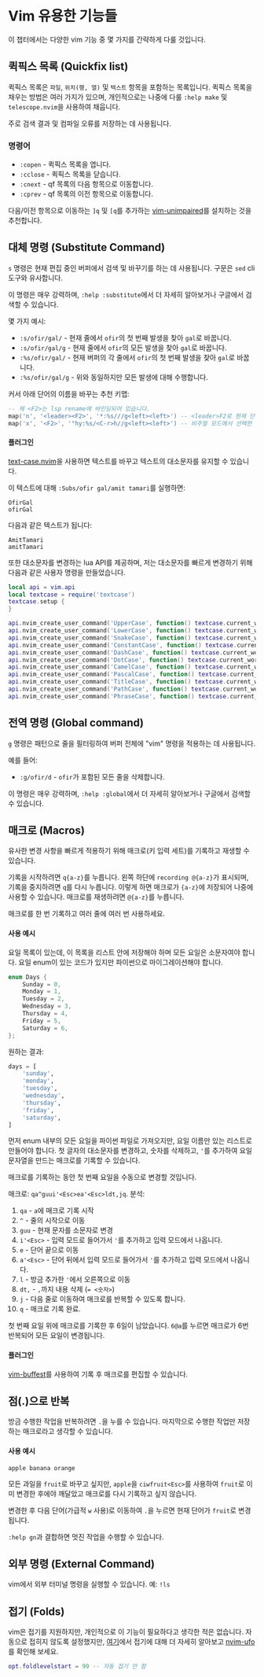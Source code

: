 # Vim 유용한 기능들
이 챕터에서는 다양한 vim 기능 중 몇 가지를 간략하게 다룰 것입니다.

## 퀵픽스 목록 (Quickfix list)
퀵픽스 목록은 `파일`, `위치(행, 열)` 및 `텍스트` 항목을 포함하는 목록입니다. 
퀵픽스 목록을 채우는 방법은 여러 가지가 있으며, 개인적으로는 나중에 다룰 `:help make` 및 `telescope.nvim`을 사용하여 채웁니다.

주로 검색 결과 및 컴파일 오류를 저장하는 데 사용됩니다.

### 명령어
* `:copen` - 퀵픽스 목록을 엽니다.
* `:cclose` - 퀵픽스 목록을 닫습니다.
* `:cnext` - qf 목록의 다음 항목으로 이동합니다.
* `:cprev` - qf 목록의 이전 항목으로 이동합니다.

다음/이전 항목으로 이동하는 `]q` 및 `[q`를 추가하는 [vim-unimpaired](https://github.com/tpope/vim-unimpaired)를 설치하는 것을 추천합니다.

## 대체 명령 (Substitute Command)
`s` 명령은 현재 편집 중인 버퍼에서 검색 및 바꾸기를 하는 데 사용됩니다. 
구문은 `sed` cli 도구와 유사합니다.

이 명령은 매우 강력하며, `:help :substitute`에서 더 자세히 알아보거나 구글에서 검색할 수 있습니다.

몇 가지 예시:
* `:s/ofir/gal/` - 현재 줄에서 `ofir`의 첫 번째 발생을 찾아 `gal`로 바꿉니다.
* `:s/ofir/gal/g` - 현재 줄에서 `ofir`의 모든 발생을 찾아 `gal`로 바꿉니다.
* `:%s/ofir/gal/` - 현재 버퍼의 각 줄에서 `ofir`의 첫 번째 발생을 찾아 `gal`로 바꿉니다.
* `:%s/ofir/gal/g` - 위와 동일하지만 모든 발생에 대해 수행합니다.

커서 아래 단어의 이름을 바꾸는 추천 키맵:
```lua
-- 제 <F2>는 lsp rename에 바인딩되어 있습니다.
map('n', '<leader><F2>', '*:%s///g<left><left>') -- <leader>F2로 현재 단어 이름 바꾸기
map('x', '<F2>', '"hy:%s/<C-r>h//g<left><left>') -- 비주얼 모드에서 선택한 텍스트 이름 바꾸기
```

#### 플러그인
[text-case.nvim](https://github.com/johmsalas/text-case.nvim)을 사용하면 텍스트를 바꾸고 텍스트의 대소문자를 유지할 수 있습니다.

이 텍스트에 대해 `:Subs/ofir gal/amit tamari`를 실행하면:
```
OfirGal
ofirGal
```
다음과 같은 텍스트가 됩니다:
```
AmitTamari
amitTamari
```

또한 대소문자를 변경하는 lua API를 제공하며, 저는 대소문자를 빠르게 변경하기 위해 다음과 같은 사용자 명령을 만들었습니다.
```lua
local api = vim.api
local textcase = require('textcase')
textcase.setup {
}

api.nvim_create_user_command('UpperCase', function() textcase.current_word('to_upper_case') end, {})
api.nvim_create_user_command('LowerCase', function() textcase.current_word('to_lower_case') end, {})
api.nvim_create_user_command('SnakeCase', function() textcase.current_word('to_snake_case') end, {})
api.nvim_create_user_command('ConstantCase', function() textcase.current_word('to_dash_case') end, {})
api.nvim_create_user_command('DashCase', function() textcase.current_word('to_constant_case') end, {})
api.nvim_create_user_command('DotCase', function() textcase.current_word('to_dot_case') end, {})
api.nvim_create_user_command('CamelCase', function() textcase.current_word('to_camel_case') end, {})
api.nvim_create_user_command('PascalCase', function() textcase.current_word('to_pascal_case') end, {})
api.nvim_create_user_command('TitleCase', function() textcase.current_word('to_title_case') end, {})
api.nvim_create_user_command('PathCase', function() textcase.current_word('to_path_case') end, {})
api.nvim_create_user_command('PhraseCase', function() textcase.current_word('to_phrase_case') end, {})
```

## 전역 명령 (Global command)
`g` 명령은 패턴으로 줄을 필터링하여 버퍼 전체에 "vim" 명령을 적용하는 데 사용됩니다.

예를 들어:
* `:g/ofir/d` - `ofir`가 포함된 모든 줄을 삭제합니다.

이 명령은 매우 강력하며, `:help :global`에서 더 자세히 알아보거나 구글에서 검색할 수 있습니다.

## 매크로 (Macros)
유사한 변경 사항을 빠르게 적용하기 위해 매크로(키 입력 세트)를 기록하고 재생할 수 있습니다.

기록을 시작하려면 `q{a-z}`를 누릅니다. 왼쪽 하단에 `recording @{a-z}`가 표시되며, 기록을 중지하려면 `q`를 다시 누릅니다. 이렇게 하면 매크로가 `{a-z}`에 저장되어 나중에 사용할 수 있습니다. 
매크로를 재생하려면 `@{a-z}`를 누릅니다.

매크로를 한 번 기록하고 여러 줄에 여러 번 사용하세요.

#### 사용 예시
요일 목록이 있는데, 이 목록을 리스트 안에 저장해야 하며 모든 요일은 소문자여야 합니다. 
요일 enum이 있는 코드가 있지만 파이썬으로 마이그레이션해야 합니다.
```c
enum Days {
	Sunday = 0,
	Monday = 1,
	Tuesday = 2,
	Wednesday = 3,
	Thursday = 4,
	Friday = 5,
	Saturday = 6,
};
```
원하는 결과:
```python
days = [
	'sunday',
	'monday',
	'tuesday',
	'wednesday',
	'thursday',
	'friday',
	'saturday',
]
```

먼저 enum 내부의 모든 요일을 파이썬 파일로 가져오지만, 요일 이름만 있는 리스트로 만들어야 합니다. 
첫 글자의 대소문자를 변경하고, 숫자를 삭제하고, `'`를 추가하여 요일 문자열을 만드는 매크로를 기록할 수 있습니다.

매크로를 기록하는 동안 첫 번째 요일을 수동으로 변경할 것입니다.

매크로: `qa^guui'<Esc>ea'<Esc>ldt,jq`. 
분석:
1. `qa` - `a`에 매크로 기록 시작
1. `^` - 줄의 시작으로 이동
1. `guu` - 현재 문자를 소문자로 변경
1. `i'<Esc>` - 입력 모드로 들어가서 `'`를 추가하고 입력 모드에서 나옵니다.
1. `e` - 단어 끝으로 이동
1. `a'<Esc>` - 단어 뒤에서 입력 모드로 들어가서 `'`를 추가하고 입력 모드에서 나옵니다.
1. `l` - 방금 추가한 `'`에서 오른쪽으로 이동
1. `dt,` - `,`까지 내용 삭제 (`= <숫자>`)
1. `j` - 다음 줄로 이동하여 매크로를 반복할 수 있도록 합니다.
1. `q` - 매크로 기록 완료.

첫 번째 요일 위에 매크로를 기록한 후 6일이 남았습니다. `6@a`를 누르면 매크로가 6번 반복되어 모든 요일이 변경됩니다.

#### 플러그인

[vim-buffest](https://github.com/rbong/vim-buffest)를 사용하여 기록 후 매크로를 편집할 수 있습니다.

## 점(.)으로 반복
방금 수행한 작업을 반복하려면 `.`을 누를 수 있습니다. 
마지막으로 수행한 작업만 저장하는 매크로라고 생각할 수 있습니다.

#### 사용 예시
```
apple banana orange
```
모든 과일을 `fruit`로 바꾸고 싶지만, `apple`을 `ciwfruit<Esc>`를 사용하여 `fruit`로 이미 변경한 후에야 깨달았고 매크로를 다시 기록하고 싶지 않습니다.

변경한 후 다음 단어(가급적 `w` 사용)로 이동하여 `.`을 누르면 현재 단어가 `fruit`로 변경됩니다.

`:help gn`과 결합하면 멋진 작업을 수행할 수 있습니다.

## 외부 명령 (External Command)
vim에서 외부 터미널 명령을 실행할 수 있습니다. 예: `!ls`

## 접기 (Folds)
vim은 접기를 지원하지만, 개인적으로 이 기능이 필요하다고 생각한 적은 없습니다. 자동으로 접히지 않도록 설정했지만, [여기](https://vim.fandom.com/wiki/Folding)에서 접기에 대해 더 자세히 알아보고 [nvim-ufo](https://github.com/kevinhwang91/nvim-ufo)를 확인해 보세요.

```lua
opt.foldlevelstart = 99 -- 자동 접기 안 함
```
